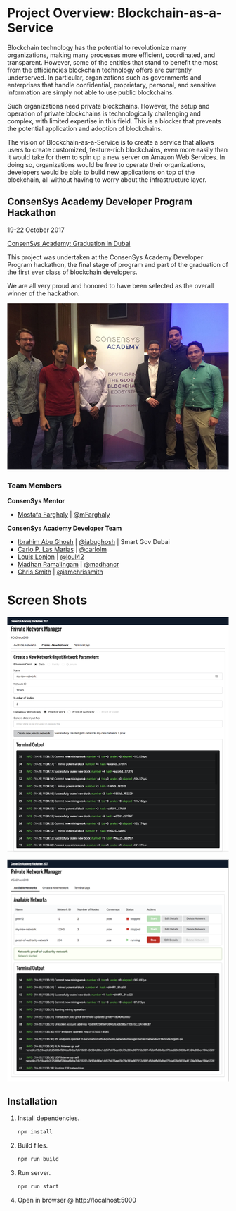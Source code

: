 # Project Overview: Blockchain-as-a-Service

Blockchain technology has the potential to revolutionize many organizations, making many processes more efficient, coordinated, and transparent.  However, some of the entities that stand to benefit the most from the efficiencies blockchain technology offers are currently underserved.  In particular, organizations such as governments and enterprises that handle confidential, proprietary, personal, and sensitive information are simply not able to use public blockchains.

Such organizations need private blockchains.  However, the setup and operation of private blockchains is technologically challenging and complex, with limited expertise in this field.  This is a blocker that prevents the potential application and adoption of blockchains.

The vision of Blockchain-as-a-Service is to create a service that allows users to create customized, feature-rich blockchains, even more easily than it would take for them to spin up a new server on Amazon Web Services.  In doing so, organizations would be free to operate their organizations, developers would be able to build new applications on top of the blockchain, all without having to worry about the infrastructure layer.

## ConsenSys Academy Developer Program Hackathon

19-22 October 2017

[ConsenSys Academy: Graduation in Dubai](https://media.consensys.net/the-2017-blockchain-developer-course-graduates-in-dubai-4ad4cb315cd2)

This project was undertaken at the ConsenSys Academy Developer Program hackathon, the final stage of program and part of the graduation of the first ever class of blockchain developers.

We are all very proud and honored to have been selected as the overall winner of the hackathon.

![BAAS Team](images/BAAS-team.jpg)

### Team Members

**ConsenSys Mentor**
- [Mostafa Farghaly](https://www.linkedin.com/in/mostafafarghaly/) | [@mFarghaly](https://github.com/mFarghaly)

**ConsenSys Academy Developer Team**
- [Ibrahim Abu Ghosh](https://www.linkedin.com/in/ibrahim-abu-ghosh-b4878235/) | [@iabughosh](https://github.com/iabughosh) | Smart Gov Dubai
- [Carlo P. Las Marias]() | [@carlolm](https://github.com/carlolm)
- [Louis Lonjon]() | [@loul42](https://github.com/loul42)
- [Madhan Ramalingam]() | [@madhancr](https://github.com/madhancr)
- [Chris Smith]() | [@iamchrissmith](https://github.com/iamchrissmith)

# Screen Shots

![Create a new blockchain](images/create-network.png)

![List of blockchains](images/network-monitor.png)



## Installation

1. Install dependencies.
    ```javascript
    npm install
    ```

2. Build files.
    ```javascript
    npm run build
    ```

3. Run server.
    ```javascript
    npm run start
    ```

4. Open in browser @ http://localhost:5000
